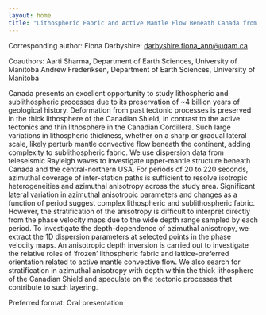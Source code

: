 ```yaml
---
layout: home
title: "Lithospheric Fabric and Active Mantle Flow Beneath Canada from Craton to Cordillera: Evidence from Depth-Dependent Seismic Anisotropy"
---
```



Corresponding author: Fiona Darbyshire: darbyshire.fiona_ann@uqam.ca

Coauthors: Aarti Sharma, Department of Earth Sciences, University of Manitoba
 Andrew Frederiksen, Department of Earth Sciences, University of Manitoba 

Canada presents an excellent opportunity to study lithospheric and sublithospheric processes due to its preservation of ~4 billion years of geological history. Deformation from past tectonic processes is preserved in the thick lithosphere of the Canadian Shield, in contrast to the active tectonics and thin lithosphere in the Canadian Cordillera. Such large variations in lithospheric thickness, whether on a sharp or gradual lateral scale, likely perturb mantle convective flow beneath the continent, adding complexity to sublithospheric fabric.
 We use dispersion data from teleseismic Rayleigh waves to investigate upper-mantle structure beneath Canada and the central-northern USA. For periods of 20 to 220 seconds, azimuthal coverage of inter-station paths is sufficient to resolve isotropic heterogeneities and azimuthal anisotropy across the study area. Significant lateral variation in azimuthal anisotropic parameters and changes as a function of period suggest complex lithospheric and sublithospheric fabric. However, the stratification of the anisotropy is difficult to interpret directly from the phase velocity maps due to the wide depth range sampled by each period.
 To investigate the depth-dependence of azimuthal anisotropy, we extract the 1D dispersion parameters at selected points in the phase velocity maps. An anisotropic depth inversion is carried out to investigate the relative roles of ‘frozen’ lithospheric fabric and lattice-preferred orientation related to active mantle convective flow. We also search for stratification in azimuthal anisotropy with depth within the thick lithosphere of the Canadian Shield and speculate on the tectonic processes that contribute to such layering.

Preferred format: Oral presentation
